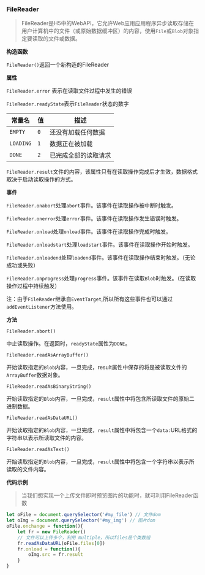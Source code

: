 ### FileReader

> FileReader是H5中的WebAPI，它允许Web应用应用程序异步读取存储在用户计算机中的文件（或原始数据缓冲区）的内容，使用`File`或`Blob`对象指定要读取的文件或数据。

**构造函数**

`FileReader()`返回一个新构造的FileReader

**属性**

`FileReader.error` 表示在读取文件过程中发生的错误

`FileReader.readyState`表示`FileReader`状态的数字

| 常量名    | 值   | 描述                 |
| --------- | ---- | -------------------- |
| `EMPTY`   | `0`  | 还没有加载任何数据   |
| `LOADING` | `1`  | 数据正在被加载       |
| `DONE`    | `2`  | 已完成全部的读取请求 |

`FileReader.result`文件的内容，该属性只有在读取操作完成后才生效，数据格式取决于启动读取操作的方式。

**事件**

`FileReader.onabort`处理`abort`事件。该事件在读取操作被中断时触发。

`FileReader.onerror`处理`error`事件。该事件在读取操作发生错误时触发。

`FileReader.onload`处理`onload`事件。该事件在读取操作完成时触发。

`FileReader.onloadstart`处理`loadstart`事件。该事件在读取操作开始时触发。

`FileReader.onloadend`处理`loadend`事件。该事件在读取操作结束时触发。（无论成功或失败）

`FileReader.onprogress`处理`progress`事件。该事件在读取`Blob`时触发。（在读取操作过程中持续触发）

注：由于`FileReader`继承自`EventTarget`,所以所有这些事件也可以通过`addEventListener`方法使用。

**方法**

`FileReader.abort()`

中止读取操作。在返回时，`readyState`属性为`DONE`。

`FileReader.readAsArrayBuffer()`

开始读取指定的`Blob`内容，一旦完成，result属性中保存的将是被读取文件的`ArrayBuffer`数据对象。

`FileReader.readAsBinaryString()`

开始读取指定的`Blob`内容，一旦完成，`result`属性中将包含所读取文件的原始二进制数据。

`FileReader.readAsDataURL()`

开始读取指定的`Blob`内容，一旦完成，`result`属性中将包含一个`data:`URL格式的字符串以表示所读取文件的内容。

`FileReader.readAsText()`

开始读取指定的`Blob`内容，一旦完成，`result`属性中将包含一个字符串以表示所读取的文件内容。

**代码示例**

> 当我们想实现一个上传文件即时预览图片的功能时，就可利用FileReader函数

```js
let oFile = document.querySelector('#my_file') // 文件dom
let oImg = document.querySelector('#my_img') // 图片dom
oFile.onchange = function(){
    let fr = new FileReader()
    // 文件可以上传多个，利用 multiple，所以files是个类数组
    fr.readAsDataURL(oFile.files[0]) 
    fr.onload = function(){
        oImg.src = fr.result
    }
}
```

